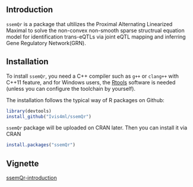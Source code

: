 ## Introduction

`ssemQr` is a package that ultilizes the Proximal Alternating Linearized Maximal to solve the
non-convex non-smooth sparse structrual equation model for identification trans-eQTLs via joint eQTL mapping and
inferring Gene Regulatory Network(GRN).

## Installation

To install `ssemQr`, you need a C++ compiler such as `g++` or `clang++` with C++11 feature,
and for Windows users, the [Rtools](https://cran.r-project.org/bin/windows/Rtools/index.html)
software is needed (unless you can configure the toolchain by yourself).

The installation follows the typical way of R packages on Github:

  ```r
library(devtools)
install_github("Ivis4ml/ssemQr")
```

`ssemQr` package will be uploaded on CRAN later. Then you can install it via CRAN

```r
install.packages("ssemQr")
```

## Vignette
[ssemQr-introduction](https://github.com/Ivis4ml/fssemR/blob/master/inst/doc/ssemQr.pdf)

